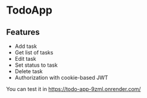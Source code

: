 # TodoApp
## Features
- Add task
- Get list of tasks
- Edit task 
- Set status to task
- Delete task
- Authorization with cookie-based JWT

You can test it in https://todo-app-9zml.onrender.com/
